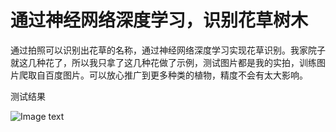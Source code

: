 # 通过神经网络深度学习，识别花草树木
通过拍照可以识别出花草的名称，通过神经网络深度学习实现花草识别。我家院子就这几种花了，所以我只拿了这几种花做了示例，测试图片都是我的实拍，训练图片爬取自百度图片。可以放心推广到更多种类的植物，精度不会有太大影响。

测试结果

![Image text](https://github.com/blueapplehe/shihua/blob/master/测试结果.png)
